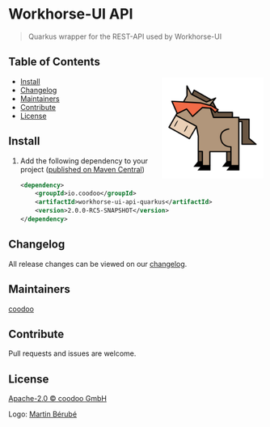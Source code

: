 # Workhorse-UI API

> Quarkus wrapper for the REST-API used by Workhorse-UI

## Table of Contents
<img align="right" height="200px" src="logo.png">

- [Install](#install)
- [Changelog](#changelog)
- [Maintainers](#maintainers)
- [Contribute](#contribute)
- [License](#license)
  


## Install

1. Add the following dependency to your project ([published on Maven Central](https://search.maven.org/artifact/io.coodoo/workhorse-ui-api-quarkus/))
   
   ```xml
   <dependency>
       <groupId>io.coodoo</groupId>
       <artifactId>workhorse-ui-api-quarkus</artifactId>
       <version>2.0.0-RC5-SNAPSHOT</version>
   </dependency>
   ```

## Changelog

All release changes can be viewed on our [changelog](./CHANGELOG.md).


## Maintainers

[coodoo](https://github.com/orgs/coodoo-io/people)


## Contribute

Pull requests and issues are welcome.


## License

[Apache-2.0 © coodoo GmbH](./LICENSE)

Logo: [Martin Bérubé](http://www.how-to-draw-funny-cartoons.com)
  